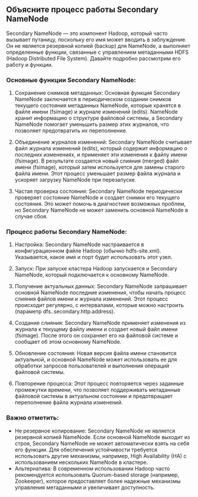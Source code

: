 ## Объясните процесс работы Secondary NameNode

Secondary NameNode — это компонент Hadoop, который часто вызывает путаницу, поскольку его имя может вводить в заблуждение. Он не является резервной копией (backup) для NameNode, а выполняет определенные функции, связанные с управлением метаданными HDFS (Hadoop Distributed File System). Давайте подробно рассмотрим его работу и функции.

### Основные функции Secondary NameNode:

1. Сохранение снимков метаданных: Основная функция Secondary NameNode заключается в периодическом создании снимков текущего состояния метаданных NameNode, которые хранятся в файле имени (fsimage) и журнале изменений (edits). NameNode хранит информацию о структуре файловой системы, а Secondary NameNode помогает уменьшить размер этих журналов, что позволяет предотвратить их переполнение.

2. Объединение журналов изменений: Secondary NameNode считывает файл журнала изменений (edits), который содержит информацию о последних изменениях, и применяет эти изменения к файлу имени (fsimage). В результате создается новый слияния (merged) файл имени (fsimage), который затем используется для замены старого файла имени. Этот процесс уменьшает размер файла журнала и ускоряет загрузку NameNode при перезапуске.

3. Частая проверка состояния: Secondary NameNode периодически проверяет состояние NameNode и создает снимки его текущего состояния. Это может помочь в диагностике возможных проблем, но Secondary NameNode не может заменить основной NameNode в случае сбоя.

### Процесс работы Secondary NameNode:

1. Настройка: Secondary NameNode настраивается в конфигурационном файле Hadoop (обычно hdfs-site.xml). Указывается, какое имя и порт будет использовать этот узел.

2. Запуск: При запуске кластера Hadoop запускается и Secondary NameNode, который подключается к основному NameNode.

3. Получение актуальных данных: Secondary NameNode запрашивает основной NameNode последние изменения, чтобы начать процесс слияния файлов имени и журнала изменений. Этот процесс происходит регулярно, с интервалами, которые можно настроить (параметр dfs..secondary.http.address).

4. Создание слияния: Secondary NameNode применяет изменения из журнала к текущему файлу имени и создает новый файл имени (fsimage). После этого он сохраняет его на файловой системе и сообщает об этом основному NameNode.

5. Обновление состояния: Новая версия файла имени становится актуальной, и основной NameNode может использовать ее для обработки запросов пользователей и выполнения операций файловой системы.

6. Повторение процесса: Этот процесс повторяется через заданные промежутки времени, что позволяет поддерживать метаданные файловой системы в актуальном состоянии и предотвращает переполнение файла журнала изменений.

### Важно отметить:

- Не резервное копирование: Secondary NameNode не является резервной копией NameNode. Если основной NameNode выходит из строя, Secondary NameNode не может автоматически взять на себя его функции. Для обеспечения устойчивости требуется использовать другие механизмы, например, High Availability (HA) с использованием нескольких NameNode в кластере.
- Альтернатива: В современном использовании Hadoop часто рекомендуется использовать Quorum-based storage (например, Zookeeper), которое предоставляет более надежные механизмы управления метаданными и увеличивает доступность.